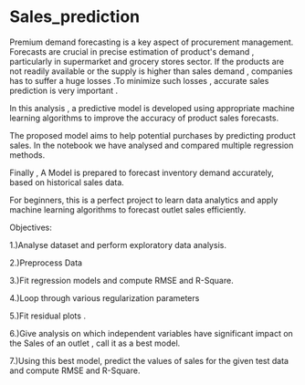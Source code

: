 # Sales_prediction
Premium demand forecasting is a key aspect of procurement management. Forecasts are crucial in  precise estimation of product's demand , particularly in supermarket and grocery stores sector. If the products are not readily available or the supply is higher than sales demand , companies has to suffer a huge losses .To minimize such losses , accurate sales prediction is very important .

In this analysis , a predictive model is developed using appropriate machine learning algorithms to improve the accuracy of product sales forecasts. 

The proposed model aims to help potential purchases by predicting product sales. In the notebook we have analysed and compared multiple regression methods.

Finally , A Model is prepared to forecast inventory demand accurately, based on historical sales data.

For beginners, this is a perfect project to learn data analytics and apply machine learning algorithms to forecast outlet sales efficiently.

Objectives:

1.)Analyse dataset and perform exploratory data analysis. 

2.)Preprocess Data 

3.)Fit regression models and compute RMSE and R-Square.

4.)Loop through various regularization parameters 

5.)Fit residual plots .

6.)Give analysis on which independent variables have significant impact on the Sales of an outlet , call it as a best model.

7.)Using this best model, predict the values of sales for the given test data and compute RMSE and R-Square.




